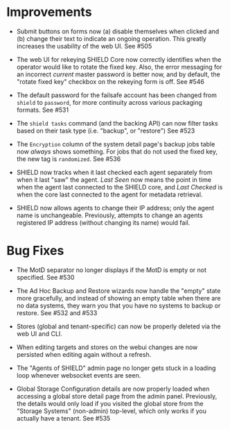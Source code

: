 # Improvements

- Submit buttons on forms now (a) disable themselves when clicked
  and (b) change their text to indicate an ongoing operation.
  This greatly increases the usability of the web UI.  See #505

- The web UI for rekeying SHIELD Core now correctly identifies
  when the operator would like to rotate the fixed key.  Also, the
  error messaging for an incorrect _current_ master password is
  better now, and by default, the "rotate fixed key" checkbox on
  the rekeying form is off.  See #546

- The default password for the failsafe account has been changed
  from `shield` to `password`, for more continuity across various
  packaging formats.  See #531

- The `shield tasks` command (and the backing API) can now filter
  tasks based on their task type (i.e. "backup", or "restore")
  See #523

- The `Encryption` column of the system detail page's backup jobs
  table now _always_ shows something.  For jobs that do not used
  the fixed key, the new tag is `randomized`.  See #536

- SHIELD now tracks when it last checked each agent separately
  from when it last "saw" the agent.  _Last Seen_ now means the
  point in time when the agent last connected to the SHIELD core,
  and _Last Checked_ is when the core last connected to the agent
  for metadata retrieval.

- SHIELD now allows agents to change their IP address; only the
  agent name is unchangeable.  Previously, attempts to change an
  agents registered IP address (without changing its name) would
  fail.

# Bug Fixes

- The MotD separator no longer displays if the MotD is empty
  or not specified.  See #530

- The Ad Hoc Backup and Restore wizards now handle the "empty"
  state more gracefully, and instead of showing an empty table
  when there are no data systems, they warn you that you have
  no systems to backup or restore.  See #532 and #533

- Stores (global and tenant-specific) can now be properly deleted
  via the web UI and CLI.

- When editing targets and stores on the webui changes are now
  persisted when editing again without a refresh.

- The "Agents of SHIELD" admin page no longer gets stuck in a
  loading loop whenever websocket events are seen.

- Global Storage Configuration details are now properly loaded
  when accessing a global store detail page from the admin panel.
  Previously, the details would only load if you visited the
  global store from the "Storage Systems" (non-admin) top-level,
  which only works if you actually have a tenant.  See #535
